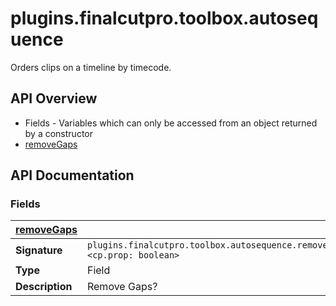 # plugins.finalcutpro.toolbox.autosequence

Orders clips on a timeline by timecode.

## API Overview
* Fields - Variables which can only be accessed from an object returned by a constructor
 * [removeGaps](#removeGaps)

## API Documentation

### Fields

| [removeGaps](#removeGaps)         |                                                                                     |
| --------------------------------------------|-------------------------------------------------------------------------------------|
| **Signature**                               | `plugins.finalcutpro.toolbox.autosequence.removeGaps <cp.prop: boolean>`                                                                    |
| **Type**                                    | Field                                                                     |
| **Description**                             | Remove Gaps?                                                                     |

